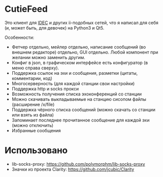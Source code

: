 CutieFeed
=============
Это клиент для [IDEC](https://ii-net.tk/idec-doc) и других ii-подобных сетей, что я написал для себя (и, может быть, для девочек) на Python3 и Qt5.

Особенности:
* Фетчер отдельно, мейлер отдельно, написание сообщений (во внешнем редакторе) отдельно, GUI отдельно. Любой компонент при желании можно заменить другим.
* Конфиг в json, в графическом интерфейсе есть конфигуратор (в меню справа сверху).
* Поддержка ссылок на эхи и сообщения, разметки (цитаты, комментарии, код)
* Многосерверность (для каждой станции свои настройки)
* Поддержка http и socks прокси
* Возможность получения списка эхоконференций со станции
* Можно скачивать выкладываемые на станцию сисопом файлы (расширение /x/file)
* Поддержка чёрного списка сообщений (можно скачать со станции или взять из файла)
* Запоминает последнее прочитанное сообщение для каждой эхи (можно отключить)
* Избранные сообщения

Использовано
==============

* lib-socks-proxy: https://github.com/polymorphm/lib-socks-proxy
* Значки из проекта Clarity: https://github.com/jcubic/Clarity
